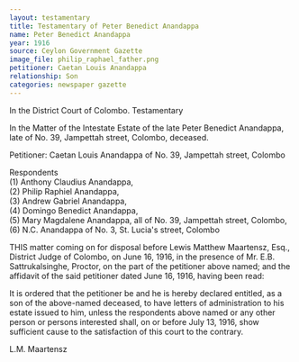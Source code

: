 ```yaml
---
layout: testamentary
title: Testamentary of Peter Benedict Anandappa
name: Peter Benedict Anandappa
year: 1916
source: Ceylon Government Gazette
image_file: philip_raphael_father.png
petitioner: Caetan Louis Anandappa 
relationship: Son
categories: newspaper gazette
---
```


In the District Court of Colombo. Testamentary

In the Matter of the Intestate Estate of the late Peter Benedict Anandappa, late of No. 39, Jampettah street, Colombo, deceased.

Petitioner: Caetan Louis Anandappa of No. 39, Jampettah street, Colombo 

Respondents<br />
(1) Anthony Claudius Anandappa, <br />
(2) Philip Raphiel Anandappa, <br />
(3) Andrew Gabriel Anandappa, <br />
(4) Domingo Benedict Anandappa, <br />
(5) Mary Magdalene Anandappa, all of No. 39, Jampettah street, Colombo, <br />
(6) N.C. Anandappa of No. 3, St. Lucia's street, Colombo

THIS matter coming on for disposal before Lewis Matthew Maartensz, Esq., District Judge of Colombo, on June 16, 1916, in the presence of Mr. E.B. Sattrukalsinghe, Proctor, on the part of the petitioner above named; and the affidavit of the said petitioner dated June 16, 1916, having been read:

It is ordered that the petitioner be and he is hereby declared entitled, as a son of the above-named deceased, to have letters of administration to his estate issued to him, unless the respondents above named or any other person or persons interested shall, on or before July 13, 1916, show sufficient cause to the satisfaction of this court to the contrary.

L.M. Maartensz